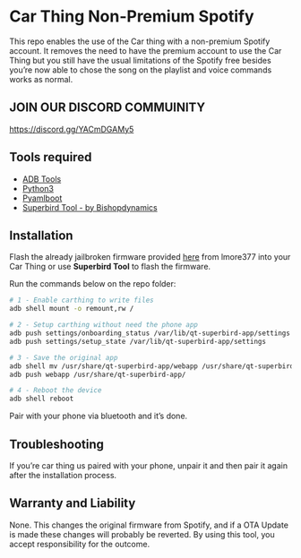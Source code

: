 # Car Thing Non-Premium Spotify

This repo enables the use of the Car thing with a non-premium Spotify account. It removes the need to have the premium account to use the Car Thing but you still have the usual limitations of the Spotify free besides you’re now able to chose the song on the playlist and voice commands works as normal.  

## JOIN OUR DISCORD COMMUINITY
https://discord.gg/YACmDGAMy5

## Tools required

- [ADB Tools](https://www.xda-developers.com/install-adb-windows-macos-linux/)
- [Python3](https://www.python.org/)
- [Pyamlboot](https://github.com/superna9999/pyamlboot)
- [Superbird Tool - by Bishopdynamics](https://github.com/bishopdynamics/superbird-tool)

## Installation

Flash the already jailbroken firmware provided [here](https://github.com/err4o4/spotify-car-thing-reverse-engineering/issues/22#issue-1432896381) from lmore377 into your Car Thing or use **Superbird Tool** to flash the firmware.

Run the commands below on the repo folder:

```bash
# 1 - Enable carthing to write files
adb shell mount -o remount,rw /

# 2 - Setup carthing without need the phone app
adb push settings/onboarding_status /var/lib/qt-superbird-app/settings
adb push settings/setup_state /var/lib/qt-superbird-app/settings

# 3 - Save the original app
adb shell mv /usr/share/qt-superbird-app/webapp /usr/share/qt-superbird-app/webapp-orig
adb push webapp /usr/share/qt-superbird-app/

# 4 - Reboot the device
adb shell reboot
```

Pair with your phone via bluetooth and it’s done.

## Troubleshooting

If you’re car thing us paired with your phone, unpair it and then pair it again after the installation process.

## Warranty and Liability

None. This changes the original firmware from Spotify, and if a OTA Update is made these changes will probably be reverted. By using this tool, you accept responsibility for the outcome.
